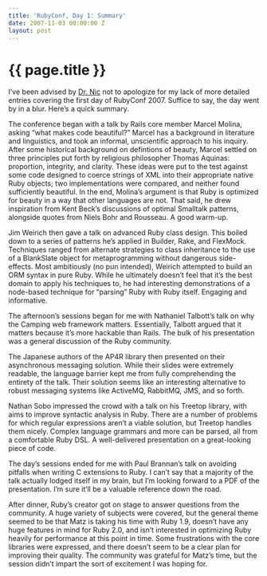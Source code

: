 ```yaml
---
title: 'RubyConf, Day 1: Summary'
date: 2007-11-03 00:00:00 Z
layout: post
---
```


{{ page.title }}
================

I’ve been advised by [Dr. Nic](http://drnicwilliams.com/) not to apologize for my lack of more detailed entries covering the first day of RubyConf 2007. Suffice to say, the day went by in a blur. Here’s a quick summary.

The conference began with a talk by Rails core member Marcel Molina, asking “what makes code beautiful?” Marcel has a background in literature and linguistics, and took an informal, unscientific approach to his inquiry. After some historical background on defintions of beauty, Marcel settled on three principles put forth by religious philosopher Thomas Aquinas: proportion, integrity, and clarity. These ideas were put to the test against some code designed to coerce strings of XML into their appropriate native Ruby objects; two implementations were compared, and neither found sufficiently beautiful. In the end, Molina’s argument is that Ruby is optimized for beauty in a way that other languages are not. That said, he drew inspiration from Kent Beck’s discussions of optimal Smalltalk patterns, alongside quotes from Niels Bohr and Rousseau. A good warm-up.

Jim Weirich then gave a talk on advanced Ruby class design. This boiled down to a series of patterns he’s applied in Builder, Rake, and FlexMock. Techniques ranged from alternate strategies to class inheritance to the use of a BlankSlate object for metaprogramming without dangerous side-effects. Most ambitiously (no pun intended), Weirich attempted to build an ORM syntax in pure Ruby. While he ultimately doesn’t feel that it’s the best domain to apply his techniques to, he had interesting demonstrations of a node-based technique for “parsing” Ruby with Ruby itself. Engaging and informative.

The afternoon’s sessions began for me with Nathaniel Talbott’s talk on why the Camping web framework matters. Essentially, Talbott argued that it matters because it’s more hackable than Rails. The bulk of his presentation was a general discussion of the Ruby community.

The Japanese authors of the AP4R library then presented on their asynchronous messaging solution. While their slides were extremely readable, the language barrier kept me from fully comprehending the entirety of the talk. Their solution seems like an interesting alternative to robust messaging systems like ActiveMQ, RabbitMQ, JMS, and so forth.

Nathan Sobo impressed the crowd with a talk on his Treetop library, with aims to improve syntactic analysis in Ruby. There are a number of problems for which regular expressions aren’t a viable solution, but Treetop handles them nicely. Complex language grammars and more can be parsed, all from a comfortable Ruby DSL. A well-delivered presentation on a great-looking piece of code.

The day’s sessions ended for me with Paul Brannan’s talk on avoiding pitfalls when writing C extensions to Ruby. I can’t say that a majority of the talk actually lodged itself in my brain, but I’m looking forward to a PDF of the presentation. I’m sure it’ll be a valuable reference down the road.

After dinner, Ruby’s creator got on stage to answer questions from the community. A huge variety of subjects were covered, but the general theme seemed to be that Matz is taking his time with Ruby 1.9, doesn’t have any huge features in mind for Ruby 2.0, and isn’t interested in optimizing Ruby heavily for performance at this point in time. Some frustrations with the core libraries were expressed, and there doesn’t seem to be a clear plan for improving their quality. The community was grateful for Matz’s time, but the session didn’t impart the sort of excitement I was hoping for.
